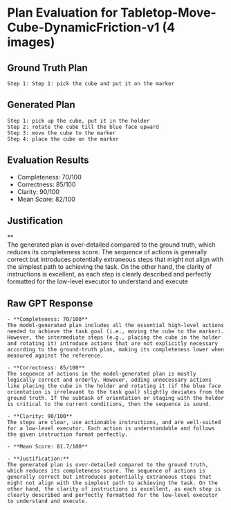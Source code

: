 # Plan Evaluation for Tabletop-Move-Cube-DynamicFriction-v1 (4 images)

## Ground Truth Plan
```
Step 1: Step 1: pick the cube and put it on the marker
```

## Generated Plan
```
Step 1: pick up the cube, put it in the holder
Step 2: rotate the cube till the blue face upward
Step 3: move the cube to the marker
Step 4: place the cube on the marker
```

## Evaluation Results
- Completeness: 70/100
- Correctness: 85/100
- Clarity: 90/100
- Mean Score: 82/100

## Justification
**  
The generated plan is over-detailed compared to the ground truth, which reduces its completeness score. The sequence of actions is generally correct but introduces potentially extraneous steps that might not align with the simplest path to achieving the task. On the other hand, the clarity of instructions is excellent, as each step is clearly described and perfectly formatted for the low-level executor to understand and execute

## Raw GPT Response
```
- **Completeness: 70/100**  
The model-generated plan includes all the essential high-level actions needed to achieve the task goal (i.e., moving the cube to the marker). However, the intermediate steps (e.g., placing the cube in the holder and rotating it) introduce actions that are not explicitly necessary according to the ground-truth plan, making its completeness lower when measured against the reference.  

- **Correctness: 85/100**  
The sequence of actions in the model-generated plan is mostly logically correct and orderly. However, adding unnecessary actions like placing the cube in the holder and rotating it (if the blue face orientation is irrelevant to the task goal) slightly deviates from the ground truth. If the subtask of orientation or staging with the holder is critical to the current conditions, then the sequence is sound.  

- **Clarity: 90/100**  
The steps are clear, use actionable instructions, and are well-suited for a low-level executor. Each action is understandable and follows the given instruction format perfectly.  

- **Mean Score: 81.7/100**  

- **Justification:**  
The generated plan is over-detailed compared to the ground truth, which reduces its completeness score. The sequence of actions is generally correct but introduces potentially extraneous steps that might not align with the simplest path to achieving the task. On the other hand, the clarity of instructions is excellent, as each step is clearly described and perfectly formatted for the low-level executor to understand and execute.
```
